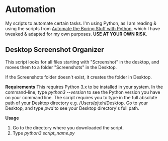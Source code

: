 # Automation
My scripts to automate certain tasks. I'm using Python, as I am reading & using the scripts from [Automate the Boring Stuff with Python](https://automatetheboringstuff.com/), which I have tweaked & adapted for my own purposes. **USE AT YOUR OWN RISK**.

## Desktop Screenshot Organizer
This script looks for all files starting with "Screenshot" in the desktop, and moves them to a folder "Screenshots" in the Desktop.

If the Screenshots folder doesn't exist, it creates the folder in Desktop. 

**Requirements**
This requires Python 3.x to be installed in your system. In the command-line, type _python3 --version_ to see the Python version you have on your command line. 
The script requires you to type in the full absolute path of your Desktop directory e.g. /Users/pjteh/Desktop. Go to your Desktop, and type _pwd_ to see your Desktop directory's full path. 

**Usage**
1. Go to the directory where you downloaded the script. 
2. Type _python3 script_name.py_
